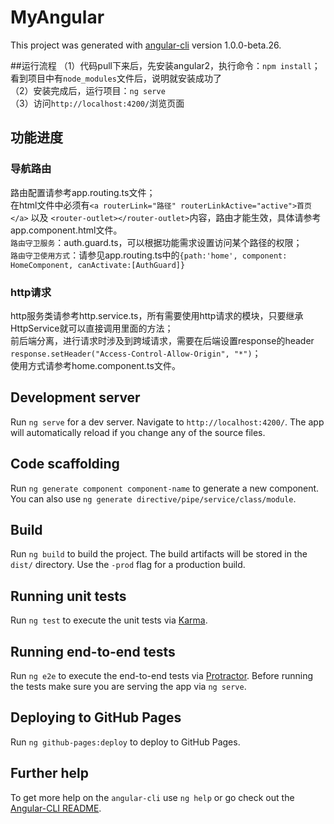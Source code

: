 # MyAngular
This project was generated with [angular-cli](https://github.com/angular/angular-cli) version 1.0.0-beta.26.

##运行流程
（1）代码pull下来后，先安装angular2，执行命令：`npm install`；看到项目中有`node_modules`文件后，说明就安装成功了  
（2）安装完成后，运行项目：`ng serve`  
（3）访问`http://localhost:4200/`浏览页面  


## 功能进度

### 导航路由
路由配置请参考app.routing.ts文件；  
在html文件中必须有`<a routerLink="路径" routerLinkActive="active">首页</a>` 以及 `<router-outlet></router-outlet>`内容，路由才能生效，具体请参考app.component.html文件。  
`路由守卫服务`：auth.guard.ts，可以根据功能需求设置访问某个路径的权限；  
`路由守卫使用方式`：请参见app.routing.ts中的`{path:'home', component: HomeComponent, canActivate:[AuthGuard]}`

### http请求
http服务类请参考http.service.ts，所有需要使用http请求的模块，只要继承HttpService就可以直接调用里面的方法；  
前后端分离，进行请求时涉及到跨域请求，需要在后端设置response的header `response.setHeader("Access-Control-Allow-Origin", "*")`；  
使用方式请参考home.component.ts文件。

## Development server
Run `ng serve` for a dev server. Navigate to `http://localhost:4200/`. The app will automatically reload if you change any of the source files.

## Code scaffolding

Run `ng generate component component-name` to generate a new component. You can also use `ng generate directive/pipe/service/class/module`.

## Build

Run `ng build` to build the project. The build artifacts will be stored in the `dist/` directory. Use the `-prod` flag for a production build.

## Running unit tests

Run `ng test` to execute the unit tests via [Karma](https://karma-runner.github.io).

## Running end-to-end tests

Run `ng e2e` to execute the end-to-end tests via [Protractor](http://www.protractortest.org/).
Before running the tests make sure you are serving the app via `ng serve`.

## Deploying to GitHub Pages

Run `ng github-pages:deploy` to deploy to GitHub Pages.

## Further help

To get more help on the `angular-cli` use `ng help` or go check out the [Angular-CLI README](https://github.com/angular/angular-cli/blob/master/README.md).
